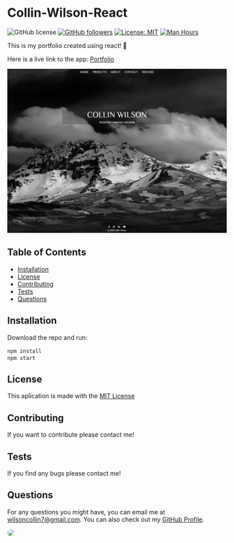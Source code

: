   # Collin-Wilson-React 
  ![GitHub license](https://img.shields.io/badge/Made%20by-%40wilsoncollin7-orange) [![GitHub followers](https://img.shields.io/github/followers/wilsoncollin7.svg?style=social&label=Follow&maxAge=2592000)](https://github.com/wilsoncollin7?tab=followers) [![License: MIT](https://img.shields.io/badge/License-MIT-yellow.svg)](https://opensource.org/licenses/MIT) [![Man Hours](https://img.shields.io/endpoint?url=https%3A%2F%2Fmh.jessemillar.com%2Fhours%3Frepo%3Dhttps%3A%2F%2Fgithub.com%2Fwilsoncollin7%2Freact-portfolio.git)](https://jessemillar.com/r/man-hours)

  This is my portfolio created using react! :rocket:

  Here is a live link to the app: [Portfolio](https://wilsoncollin7.github.io/react-portfolio/)

  <p align="center">
    <img src="./public/dev-photos/snip.JPG" width="800">
  </p>

  ## Table of Contents

  - [Installation](#installation)
  - [License](#license)
  - [Contributing](#contributing)
  - [Tests](#tests)
  - [Questions](#questions)

  ## Installation

  Download the repo and run:

  ```
  npm install
  npm start
  ```

  ## License

  This aplication is made with the [MIT License](https://opensource.org/licenses/MIT)

  ## Contributing

  If you want to contribute please contact me!

  ## Tests

  If you find any bugs please contact me!

  ## Questions

  For any questions you might have, you can email me at wilsoncollin7@gmail.com. You can also check out my [GitHub Profile](https://github.com/wilsoncollin7).

  <img src="https://avatars2.githubusercontent.com/u/65512203?s=460&u=fb31e3048d1cfa064b8ee0ec696be762b96343f8&v=4" width="200" style="border-radius:50%"/>

